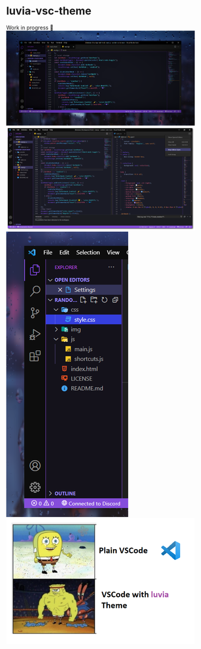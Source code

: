# luvia-vsc-theme
Work in progress 💜
![rain](https://raw.githubusercontent.com/maciekkoks/luvia-vsc-theme/main/Static/rain-after.png)
![full-window](https://raw.githubusercontent.com/maciekkoks/luvia-vsc-theme/main/Static/full-window-shadow.png)
![prev](https://raw.githubusercontent.com/maciekkoks/luvia-vsc-theme/main/Static/preview.png)![meme](https://github.com/maciekkoks/luvia-vsc-theme/blob/main/Static/gigafunny.png)

